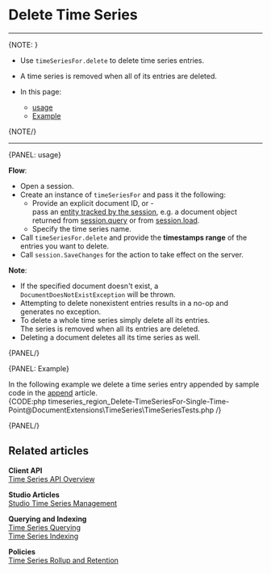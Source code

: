 ﻿# Delete Time Series

---

{NOTE: }

* Use `timeSeriesFor.delete` to delete time series entries.  
* A time series is removed when all of its entries are deleted.  

* In this page:  
    * [usage](../../../../document-extensions/timeseries/client-api/session/delete#usage)
    * [Example](../../../../document-extensions/timeseries/client-api/session/delete#example)
  
{NOTE/}

---

{PANEL: usage}

**Flow**:

* Open a session.  
* Create an instance of `timeSeriesFor` and pass it the following:
    * Provide an explicit document ID, or -   
      pass an [entity tracked by the session](../../../../client-api/session/what-is-a-session-and-how-does-it-work#unit-of-work-pattern),
      e.g. a document object returned from [session.query](../../../../client-api/session/querying/how-to-query) 
      or from [session.load](../../../../client-api/session/loading-entities#load).
    * Specify the time series name.
* Call `timeSeriesFor.delete` and provide the **timestamps range** of the entries you want to delete.  
* Call `session.SaveChanges` for the action to take effect on the server.  

**Note**:

* If the specified document doesn't exist, a `DocumentDoesNotExistException` will be thrown.  
* Attempting to delete nonexistent entries results in a no-op and generates no exception.  
* To delete a whole time series simply delete all its entries.  
  The series is removed when all its entries are deleted.  
* Deleting a document deletes all its time series as well.  

{PANEL/}

{PANEL: Example}

In the following example we delete a time series entry appended by sample code in the 
[append](../../../../document-extensions/timeseries/client-api/session/append#examples) article.  
{CODE:php timeseries_region_Delete-TimeSeriesFor-Single-Time-Point@DocumentExtensions\TimeSeries\TimeSeriesTests.php /}

{PANEL/}

## Related articles

**Client API**  
[Time Series API Overview](../../../../document-extensions/timeseries/client-api/overview)  

**Studio Articles**  
[Studio Time Series Management](../../../../studio/database/document-extensions/time-series)  

**Querying and Indexing**  
[Time Series Querying](../../../../document-extensions/timeseries/querying/overview-and-syntax)  
[Time Series Indexing](../../../../document-extensions/timeseries/indexing)  

**Policies**  
[Time Series Rollup and Retention](../../../../document-extensions/timeseries/rollup-and-retention)  
